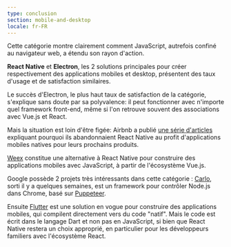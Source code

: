 ```yaml
---
type: conclusion
section: mobile-and-desktop
locale: fr-FR
---
```

Cette catégorie montre clairement comment JavaScript, autrefois confiné au navigateur web, a étendu son rayon d'action.

**React Native** et **Electron**, les 2 solutions principales pour créer respectivement des applications mobiles et desktop, présentent des taux d'usage et de satisfaction similaires.

Le succès d'Electron, le plus haut taux de satisfaction de la catégorie, s'explique sans doute par sa polyvalence: il peut fonctionner avec n'importe quel framework front-end, même si l'on retrouve souvent des associations avec Vue.js et React.

Mais la situation est loin d'être figée: Airbnb a publié [une série d'articles](https://medium.com/airbnb-engineering/react-native-at-airbnb-f95aa460be1c) expliquant pourquoi ils abandonnaient React Native au profit d'applications mobiles natives pour leurs prochains produits.

[Weex](https://weex.apache.org/) constitue une alternative à React Native pour construire des applications mobiles avec JavaScript, à partir de l'écosystème Vue.js.

Google possède 2 projets très intéressants dans cette catégorie : [Carlo](https://github.com/GoogleChromeLabs/carlo), sorti il y a quelques semaines, est un framework pour contrôler Node.js dans Chrome, basé sur [Puppeteer](https://pptr.dev/).

Ensuite [Flutter](https://flutter.io/) est une solution en vogue pour construire des applications mobiles, qui compilent directement vers du code "natif". Mais le code est écrit dans le langage Dart et non pas en JavaScript, si bien que React Native restera un choix approprié, en particulier pour les développeurs familiers avec l'écosystème React.
